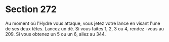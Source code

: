 # Section 272

Au moment où l'Hydre vous attaque, vous jetez votre lance en
visant l'une de ses deux têtes. Lancez un dé. Si vous faites 1, 2, 3
ou 4, rendez -vous au  209. Si vous obtenez un 5 ou un 6, allez au
344.